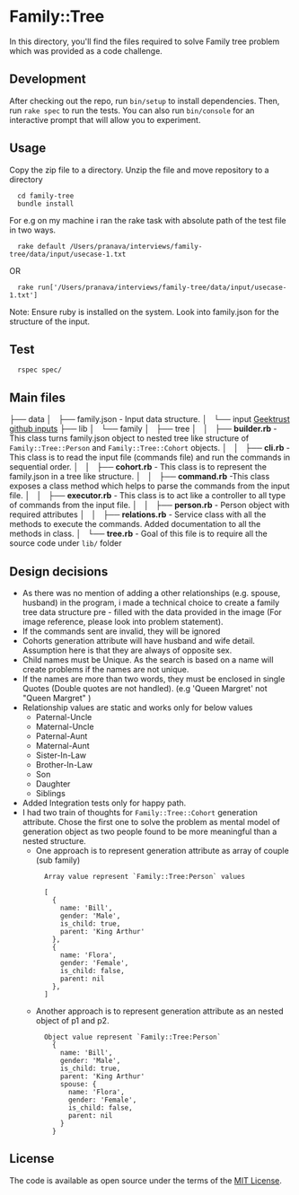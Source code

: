# Family::Tree

 In this directory, you'll find the files required to solve Family tree problem which was provided as a code challenge.

## Development

After checking out the repo, run `bin/setup` to install dependencies. Then, run `rake spec` to run the tests. You can also run `bin/console` for an interactive prompt that will allow you to experiment.

## Usage

  Copy the zip file to a directory. Unzip the file and move repository to a directory

  ```
    cd family-tree
    bundle install
  ```

  For e.g on my machine i ran the rake task with absolute path of the test file in two ways.

  ```
    rake default /Users/pranava/interviews/family-tree/data/input/usecase-1.txt
  ```
  
  OR

  ```
    rake run['/Users/pranava/interviews/family-tree/data/input/usecase-1.txt']
  ```

  Note: Ensure ruby is installed on the system. Look into family.json for the structure of the input.

## Test

```
  rspec spec/
```

## Main files

├── data
│   ├── family.json - Input data structure.
│   └── input [Geektrust github inputs]([https://link](https://github.com/geektrust/coding-problem-artefacts/blob/master/sample-io/Family/BD-IO-PS1/))
├── lib
│   └── family
│       ├── tree
│       │   ├── **builder.rb** - This class turns family.json object to nested tree like structure of `Family::Tree::Person` and `Family::Tree::Cohort` objects.
│       │   ├── **cli.rb** - This class is to read the input file (commands file) and run the commands in sequential order.
│       │   ├── **cohort.rb** - This class is to represent the family.json in a tree like structure.
│       │   ├── **command.rb** -This class exposes a class method which helps to parse the commands from the input file.
│       │   ├── **executor.rb** - This class is to act like a controller to all type of commands from the input file.
│       │   ├── **person.rb** - Person object with required attributes
│       │   ├── **relations.rb** - Service class with all the methods to execute the commands. Added documentation to all the methods in class.
│       └── **tree.rb** - Goal of this file is to require all the source code under `lib/` folder

## Design decisions

- As there was no mention of adding a other relationships (e.g. spouse, husband) in the program, i made a technical choice to create a family tree data structure pre - filled with the data provided in the image (For image reference, please look into problem statement).
- If the commands sent are invalid, they will be ignored
- Cohorts generation attribute will have husband and wife detail. Assumption here is that they are always of opposite sex.
- Child names must be Unique. As the search is based on a name will create problems if the names are not unique.
- If the names are more than two words, they must be enclosed in single Quotes (Double quotes are not handled). (e.g 'Queen Margret' not "Queen Margret" )
- Relationship values are static and works only for below values
  - Paternal-Uncle
  - Maternal-Uncle
  - Paternal-Aunt
  - Maternal-Aunt
  - Sister-In-Law
  - Brother-In-Law
  - Son
  - Daughter
  - Siblings
- Added Integration tests only for happy path.
- I had two train of thoughts for `Family::Tree::Cohort` generation attribute. Chose the first one to solve the problem as mental model of generation object as two people found to be more meaningful than a nested structure.
  - One approach is to represent generation attribute as array of couple (sub family)
    ```
      Array value represent `Family::Tree:Person` values

      [
        {
          name: 'Bill',
          gender: 'Male',
          is_child: true,
          parent: 'King Arthur'
        },
        {
          name: 'Flora',
          gender: 'Female',
          is_child: false,
          parent: nil
        },
      ]
    ```
  - Another approach is to represent generation attribute as an nested object of p1 and p2. 
    ```
      Object value represent `Family::Tree:Person` 
        {
          name: 'Bill',
          gender: 'Male',
          is_child: true,
          parent: 'King Arthur'
          spouse: {
            name: 'Flora',
            gender: 'Female',
            is_child: false,
            parent: nil
          }
        }
    ```

## License

The code is available as open source under the terms of the [MIT License](https://opensource.org/licenses/MIT).